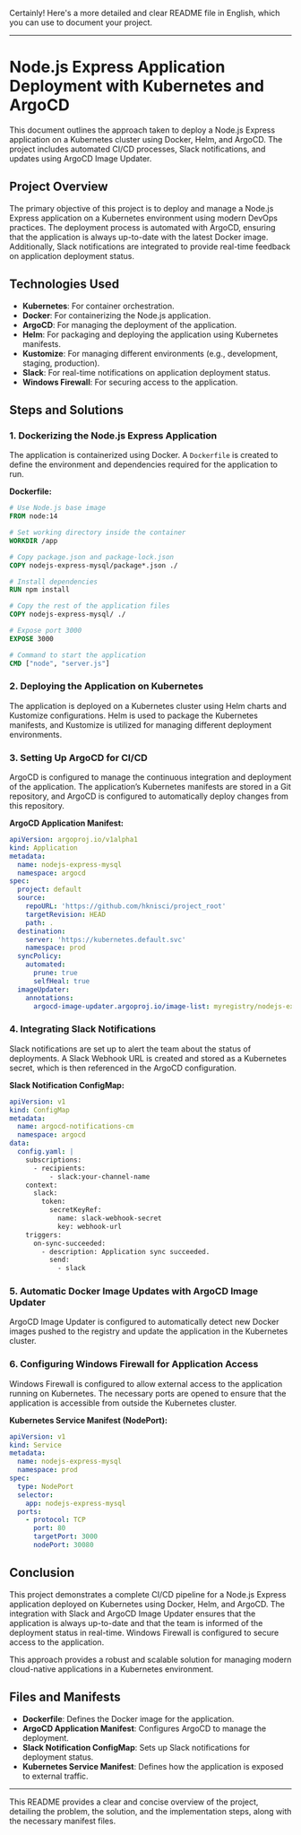 Certainly! Here's a more detailed and clear README file in English, which you can use to document your project.

---

# Node.js Express Application Deployment with Kubernetes and ArgoCD

This document outlines the approach taken to deploy a Node.js Express application on a Kubernetes cluster using Docker, Helm, and ArgoCD. The project includes automated CI/CD processes, Slack notifications, and updates using ArgoCD Image Updater.

## Project Overview

The primary objective of this project is to deploy and manage a Node.js Express application on a Kubernetes environment using modern DevOps practices. The deployment process is automated with ArgoCD, ensuring that the application is always up-to-date with the latest Docker image. Additionally, Slack notifications are integrated to provide real-time feedback on application deployment status.

## Technologies Used

- **Kubernetes**: For container orchestration.
- **Docker**: For containerizing the Node.js application.
- **ArgoCD**: For managing the deployment of the application.
- **Helm**: For packaging and deploying the application using Kubernetes manifests.
- **Kustomize**: For managing different environments (e.g., development, staging, production).
- **Slack**: For real-time notifications on application deployment status.
- **Windows Firewall**: For securing access to the application.

## Steps and Solutions

### 1. Dockerizing the Node.js Express Application

The application is containerized using Docker. A `Dockerfile` is created to define the environment and dependencies required for the application to run.

**Dockerfile:**
```Dockerfile
# Use Node.js base image
FROM node:14

# Set working directory inside the container
WORKDIR /app

# Copy package.json and package-lock.json
COPY nodejs-express-mysql/package*.json ./

# Install dependencies
RUN npm install

# Copy the rest of the application files
COPY nodejs-express-mysql/ ./

# Expose port 3000
EXPOSE 3000

# Command to start the application
CMD ["node", "server.js"]
```

### 2. Deploying the Application on Kubernetes

The application is deployed on a Kubernetes cluster using Helm charts and Kustomize configurations. Helm is used to package the Kubernetes manifests, and Kustomize is utilized for managing different deployment environments.

### 3. Setting Up ArgoCD for CI/CD

ArgoCD is configured to manage the continuous integration and deployment of the application. The application’s Kubernetes manifests are stored in a Git repository, and ArgoCD is configured to automatically deploy changes from this repository.

**ArgoCD Application Manifest:**
```yaml
apiVersion: argoproj.io/v1alpha1
kind: Application
metadata:
  name: nodejs-express-mysql
  namespace: argocd
spec:
  project: default
  source:
    repoURL: 'https://github.com/hknisci/project_root'
    targetRevision: HEAD
    path: .
  destination:
    server: 'https://kubernetes.default.svc'
    namespace: prod
  syncPolicy:
    automated:
      prune: true
      selfHeal: true
  imageUpdater:
    annotations:
      argocd-image-updater.argoproj.io/image-list: myregistry/nodejs-express-mysql
```

### 4. Integrating Slack Notifications

Slack notifications are set up to alert the team about the status of deployments. A Slack Webhook URL is created and stored as a Kubernetes secret, which is then referenced in the ArgoCD configuration.

**Slack Notification ConfigMap:**
```yaml
apiVersion: v1
kind: ConfigMap
metadata:
  name: argocd-notifications-cm
  namespace: argocd
data:
  config.yaml: |
    subscriptions:
      - recipients:
          - slack:your-channel-name
    context:
      slack:
        token:
          secretKeyRef:
            name: slack-webhook-secret
            key: webhook-url
    triggers:
      on-sync-succeeded:
        - description: Application sync succeeded.
          send:
            - slack
```

### 5. Automatic Docker Image Updates with ArgoCD Image Updater

ArgoCD Image Updater is configured to automatically detect new Docker images pushed to the registry and update the application in the Kubernetes cluster.

### 6. Configuring Windows Firewall for Application Access

Windows Firewall is configured to allow external access to the application running on Kubernetes. The necessary ports are opened to ensure that the application is accessible from outside the Kubernetes cluster.

**Kubernetes Service Manifest (NodePort):**
```yaml
apiVersion: v1
kind: Service
metadata:
  name: nodejs-express-mysql
  namespace: prod
spec:
  type: NodePort
  selector:
    app: nodejs-express-mysql
  ports:
    - protocol: TCP
      port: 80
      targetPort: 3000
      nodePort: 30080
```

## Conclusion

This project demonstrates a complete CI/CD pipeline for a Node.js Express application deployed on Kubernetes using Docker, Helm, and ArgoCD. The integration with Slack and ArgoCD Image Updater ensures that the application is always up-to-date and that the team is informed of the deployment status in real-time. Windows Firewall is configured to secure access to the application.

This approach provides a robust and scalable solution for managing modern cloud-native applications in a Kubernetes environment.

## Files and Manifests

- **Dockerfile**: Defines the Docker image for the application.
- **ArgoCD Application Manifest**: Configures ArgoCD to manage the deployment.
- **Slack Notification ConfigMap**: Sets up Slack notifications for deployment status.
- **Kubernetes Service Manifest**: Defines how the application is exposed to external traffic.

---

This README provides a clear and concise overview of the project, detailing the problem, the solution, and the implementation steps, along with the necessary manifest files.
